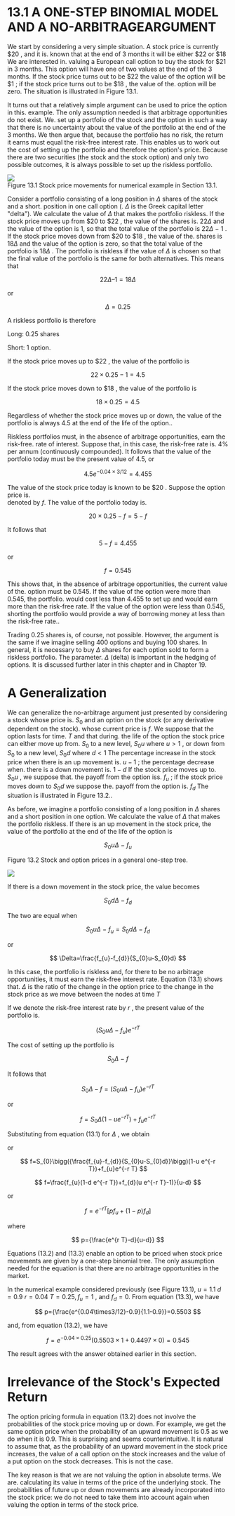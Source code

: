 # 13.1 A ONE-STEP BINOMIAL MODEL AND A NO-ARBITRAGEARGUMENT  

We start by considering a very simple situation. A stock price is currently $\$20$ , and it is. known that at the end of 3 months it will be either $\$22$ or $\$18$ We are interested in. valuing a European call option to buy the stock for $\$21$ in 3 months. This option will have one of two values at the end of the 3 months. If the stock price turns out to be $\$22$ the value of the option will be $\$1$ ; if the stock price turns out to be $\$18$ , the value of the. option will be zero. The situation is illustrated in Figure 13.1.  

It turns out that a relatively simple argument can be used to price the option in this. example. The only assumption needed is that arbitrage opportunities do not exist. We. set up a portfolio of the stock and the option in such a way that there is no uncertainty about the value of the portfolio at the end of the 3 months. We then argue that, because the portfolio has no risk, the return it earns must equal the risk-free interest rate. This enables us to work out the cost of setting up the portfolio and therefore the option's price. Because there are two securities (the stock and the stock option) and only two possible outcomes, it is always possible to set up the riskless portfolio.  

![](38bb7f8e8dc74666700d85811ed7ef4684d103bf4e73b02816f74942031f1670.jpg)  
Figure 13.1 Stock price movements for numerical example in Section 13.1.  

Consider a portfolio consisting of a long position in $\Delta$ shares of the stock and a short. position in one call option (. $\Delta$ is the Greek capital letter "delta"). We calculate the value of $\Delta$ that makes the portfolio riskless. If the stock price moves up from $\$20$ to $\$22$ , the value of the shares is. $22\Delta$ and the value of the option is 1, so that the total value of the portfolio is $22\Delta\:-\:1$ . If the stock price moves down from $\$20$ to $\$18$ , the value of the. shares is $18\Delta$ and the value of the option is zero, so that the total value of the portfolio is $18\Delta$ . The portfolio is riskless if the value of $\Delta$ is chosen so that the final value of the portfolio is the same for both alternatives. This means that  

$$
22\Delta\textrm{--}1=18\Delta
$$  

or  

$$
\Delta=0.25
$$  

A riskless portfolio is therefore  

Long: 0.25 shares  

Short: 1 option.  

If the stock price moves up to $\$22$ , the value of the portfolio is  

$$
22\times0.25-1=4.5
$$  

If the stock price moves down to $\$18$ , the value of the portfolio is  

$$
18\times0.25=4.5
$$  

Regardless of whether the stock price moves up or down, the value of the portfolio is always 4.5 at the end of the life of the option..  

Riskless portfolios must, in the absence of arbitrage opportunities, earn the risk-free. rate of interest. Suppose that, in this case, the risk-free rate is. $4\%$ per annum (continuously compounded). It follows that the value of the portfolio today must be the present value of 4.5, or  

$$
4.5e^{-0.04\times3/12}=4.455
$$  

The value of the stock price today is known to be $\$20$ . Suppose the option price is.   
denoted by $f.$ The value of the portfolio today is.  

$$
20\times0.25-f=5-f
$$  

It follows that  

$$
5-f=4.455
$$  

or  

$$
f=0.545
$$  

This shows that, in the absence of arbitrage opportunities, the current value of the. option must be 0.545. If the value of the option were more than 0.545, the portfolio. would cost less than 4.455 to set up and would earn more than the risk-free rate. If the value of the option were less than 0.545, shorting the portfolio would provide a way of borrowing money at less than the risk-free rate..  

Trading 0.25 shares is, of course, not possible. However, the argument is the same if we imagine selling 400 options and buying 100 shares. In general, it is necessary to buy $\Delta$ shares for each option sold to form a riskless portfolio. The parameter. $\Delta$ (delta) is important in the hedging of options. It is discussed further later in this chapter and in Chapter 19.  

# A Generalization  

We can generalize the no-arbitrage argument just presented by considering a stock whose price is. $S_{0}$ and an option on the stock (or any derivative dependent on the stock). whose current price is $f.$ We suppose that the option lasts for time. $T$ and that during. the life of the option the stock price can either move up from. $S_{0}$ to a new level, $S_{0}u$ where $u>1$ , or down from $S_{0}$ to a new level, $S_{0}d$ where $d<1$ The percentage increase in the stock price when there is an up movement is. $u-1$ ; the percentage decrease when. there is a down movement is. $1-d$ If the stock price moves up to. $S_{0}u$ , we suppose that. the payoff from the option iss. $f_{u}$ ; if the stock price moves down to $S_{0}d$ we suppose the. payoff from the option is. $f_{d}$ The situation is illustrated in Figure 13.2..  

As before, we imagine a portfolio consisting of a long position in $\Delta$ shares and a short position in one option. We calculate the value of $\Delta$ that makes the portfolio riskless. If there is an up movement in the stock price, the value of the portfolio at the end of the life of the option is  

$$
S_{0}u\Delta\mathrm{~-~}f_{u}
$$  

Figure 13.2 Stock and option prices in a general one-step tree.  

![](30b26acc1895528c931671080278dcdc5c6a1fba6c100201700a000efbe0699a.jpg)  

If there is a down movement in the stock price, the value becomes  

$$
S_{0}d\Delta\:-\:f_{d}
$$  

The two are equal when  

$$
S_{0}u\Delta\mathrm{~-~}f_{u}=S_{0}d\Delta\mathrm{~-~}f_{d}
$$  

or  

$$
\Delta=\frac{f_{u}-f_{d}}{S_{0}u-S_{0}d}
$$  

In this case, the portfolio is riskless and, for there to be no arbitrage opportunities, it must earn the risk-free interest rate. Equation (13.1) shows that. $\Delta$ is the ratio of the change in the option price to the change in the stock price as we move between the nodes at time $T$  

If we denote the risk-free interest rate by $r$ , the present value of the portfolio is.  

$$
(S_{0}u\Delta-f_{u})e^{-r T}
$$  

The cost of setting up the portfolio is  

$$
S_{0}\Delta\mathrm{~-~}f
$$  

It follows that  

$$
S_{0}\Delta-f=(S_{0}u\Delta-f_{u})e^{-r T}
$$  

or  

$$
f=S_{0}\Delta(1-u e^{-r T})+f_{u}e^{-r T}
$$  

Substituting from equation (13.1) for $\Delta$ , we obtain  

or  

$$
f=S_{0}\bigg({\frac{f_{u}-f_{d}}{S_{0}u-S_{0}d}}\bigg)(1-u e^{-r T})+f_{u}e^{-r T} 
$$  

$$
f=\frac{f_{u}(1-d e^{-r T})+f_{d}(u e^{-r T}-1)}{u-d}
$$  

or  

$$
f=e^{-r T}[p f_{u}+(1-p)f_{d}]
$$  

where  

$$
p={\frac{e^{r T}-d}{u-d}}
$$  

Equations (13.2) and (13.3) enable an option to be priced when stock price movements are given by a one-step binomial tree. The only assumption needed for the equation is that there are no arbitrage opportunities in the market.  

In the numerical example considered previously (see Figure 13.1), $u=1.1$ $d=0.9$ $r=0.04$ $T=0.25,f_{u}=1$ , and $f_{d}=0.$ From equation (13.3), we have  

$$
p={\frac{e^{0.04\times3/12}-0.9}{1.1-0.9}}=0.5503
$$  

and, from equation (13.2), we have  

$$
f=e^{-0.04\times0.25}(0.5503\times1+0.4497\times0)=0.545
$$  

The result agrees with the answer obtained earlier in this section.  

# Irrelevance of the Stock's Expected Return  

The option pricing formula in equation (13.2) does not involve the probabilities of the stock price moving up or down. For example, we get the same option price when the probability of an upward movement is 0.5 as we do when it is 0.9. This is surprising and seems counterintuitive. It is natural to assume that, as the probability of an upward movement in the stock price increases, the value of a call option on the stock increases and the value of a put option on the stock decreases. This is not the case.  

The key reason is that we are not valuing the option in absolute terms. We are. calculating its value in terms of the price of the underlying stock. The probabilities of future up or down movements are already incorporated into the stock price: we do not need to take them into account again when valuing the option in terms of the stock price.  
